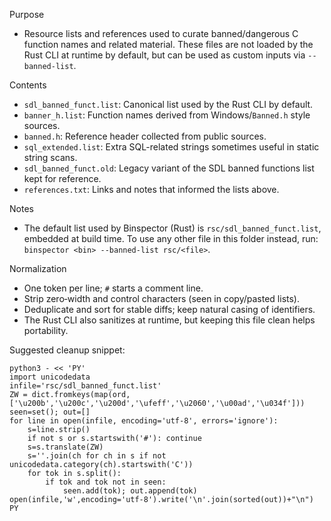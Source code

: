Purpose

- Resource lists and references used to curate banned/dangerous C function names and related material. These files are not loaded by the Rust CLI at runtime by default, but can be used as custom inputs via `--banned-list`.

Contents

- `sdl_banned_funct.list`: Canonical list used by the Rust CLI by default.
- `banner_h.list`: Function names derived from Windows/`Banned.h` style sources.
- `banned.h`: Reference header collected from public sources.
- `sql_extended.list`: Extra SQL-related strings sometimes useful in static string scans.
- `sdl_banned_funct.old`: Legacy variant of the SDL banned functions list kept for reference.
- `references.txt`: Links and notes that informed the lists above.

Notes

- The default list used by Binspector (Rust) is `rsc/sdl_banned_funct.list`, embedded at build time. To use any other file in this folder instead, run: `binspector <bin> --banned-list rsc/<file>`.

Normalization

- One token per line; `#` starts a comment line.
- Strip zero‑width and control characters (seen in copy/pasted lists).
- Deduplicate and sort for stable diffs; keep natural casing of identifiers.
- The Rust CLI also sanitizes at runtime, but keeping this file clean helps portability.

Suggested cleanup snippet:

```
python3 - << 'PY'
import unicodedata
infile='rsc/sdl_banned_funct.list'
ZW = dict.fromkeys(map(ord, ['\u200b','\u200c','\u200d','\ufeff','\u2060','\u00ad','\u034f']))
seen=set(); out=[]
for line in open(infile, encoding='utf-8', errors='ignore'):
    s=line.strip()
    if not s or s.startswith('#'): continue
    s=s.translate(ZW)
    s=''.join(ch for ch in s if not unicodedata.category(ch).startswith('C'))
    for tok in s.split():
        if tok and tok not in seen:
            seen.add(tok); out.append(tok)
open(infile,'w',encoding='utf-8').write('\n'.join(sorted(out))+"\n")
PY
```
